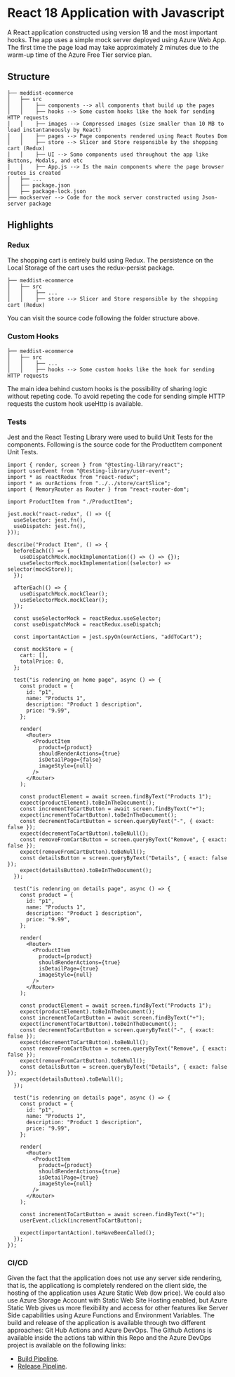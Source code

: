 <!-- @format -->

# React 18 Application with Javascript

A React application constructed using version 18 and the most important hooks. The app uses a simple mock server deployed using Azure Web App. The first time the page load may take
approximately 2 minutes due to the warm-up time of the Azure Free Tier service plan.

## Structure

```
├── meddist-ecommerce
│   ├── src
│   │    ├── components --> all components that build up the pages
│   │    ├── hooks --> Some custom hooks like the hook for sending HTTP requests
│   │    ├── images --> Compressed images (size smaller than 10 MB to load instantaneously by React)
│   │    ├── pages --> Page components rendered using React Routes Dom
│   │    ├── store --> Slicer and Store responsible by the shopping cart (Redux)
│   │    ├── UI --> Somo components used throughout the app like Buttons, Modals, and etc
│   │    ├── App.js --> Is the main components where the page browser routes is created
│   ├── ...
│   ├── package.json
│   ├── package-lock.json
├── mockserver --> Code for the mock server constructed using Json-server package
```

## Highlights

### Redux

The shopping cart is entirely build using Redux. The persistence on the Local Storage of the cart uses the redux-persist package.

```
├── meddist-ecommerce
│   ├── src
│   │    ├── ...
│   │    ├── store --> Slicer and Store responsible by the shopping cart (Redux)
```

You can visit the source code following the folder structure above.

### Custom Hooks

```
├── meddist-ecommerce
│   ├── src
│   │    ├── ...
│   │    ├── hooks --> Some custom hooks like the hook for sending HTTP requests
```

The main idea behind custom hooks is the possibility of sharing logic without repeting code. To avoid repeting the code for sending simple HTTP requests the custom hook useHttp is available.

### Tests

Jest and the React Testing Library were used to build Unit Tests for the components. Following is the source code for the ProductItem component Unit Tests.

```
import { render, screen } from "@testing-library/react";
import userEvent from "@testing-library/user-event";
import * as reactRedux from "react-redux";
import * as ourActions from "../../store/cartSlice";
import { MemoryRouter as Router } from "react-router-dom";

import ProductItem from "./ProductItem";

jest.mock("react-redux", () => ({
  useSelector: jest.fn(),
  useDispatch: jest.fn(),
}));

describe("Product Item", () => {
  beforeEach(() => {
    useDispatchMock.mockImplementation(() => () => {});
    useSelectorMock.mockImplementation((selector) => selector(mockStore));
  });

  afterEach(() => {
    useDispatchMock.mockClear();
    useSelectorMock.mockClear();
  });

  const useSelectorMock = reactRedux.useSelector;
  const useDispatchMock = reactRedux.useDispatch;

  const importantAction = jest.spyOn(ourActions, "addToCart");

  const mockStore = {
    cart: [],
    totalPrice: 0,
  };

  test("is redenring on home page", async () => {
    const product = {
      id: "p1",
      name: "Products 1",
      description: "Product 1 description",
      price: "9.99",
    };

    render(
      <Router>
        <ProductItem
          product={product}
          shouldRenderActions={true}
          isDetailPage={false}
          imageStyle={null}
        />
      </Router>
    );

    const productElement = await screen.findByText("Products 1");
    expect(productElement).toBeInTheDocument();
    const incrementToCartButton = await screen.findByText("+");
    expect(incrementToCartButton).toBeInTheDocument();
    const decrementToCartButton = screen.queryByText("-", { exact: false });
    expect(decrementToCartButton).toBeNull();
    const removeFromCartButton = screen.queryByText("Remove", { exact: false });
    expect(removeFromCartButton).toBeNull();
    const detailsButton = screen.queryByText("Details", { exact: false });
    expect(detailsButton).toBeInTheDocument();
  });

  test("is redenring on details page", async () => {
    const product = {
      id: "p1",
      name: "Products 1",
      description: "Product 1 description",
      price: "9.99",
    };

    render(
      <Router>
        <ProductItem
          product={product}
          shouldRenderActions={true}
          isDetailPage={true}
          imageStyle={null}
        />
      </Router>
    );

    const productElement = await screen.findByText("Products 1");
    expect(productElement).toBeInTheDocument();
    const incrementToCartButton = await screen.findByText("+");
    expect(incrementToCartButton).toBeInTheDocument();
    const decrementToCartButton = screen.queryByText("-", { exact: false });
    expect(decrementToCartButton).toBeNull();
    const removeFromCartButton = screen.queryByText("Remove", { exact: false });
    expect(removeFromCartButton).toBeNull();
    const detailsButton = screen.queryByText("Details", { exact: false });
    expect(detailsButton).toBeNull();
  });

  test("is redenring on details page", async () => {
    const product = {
      id: "p1",
      name: "Products 1",
      description: "Product 1 description",
      price: "9.99",
    };

    render(
      <Router>
        <ProductItem
          product={product}
          shouldRenderActions={true}
          isDetailPage={true}
          imageStyle={null}
        />
      </Router>
    );

    const incrementToCartButton = await screen.findByText("+");
    userEvent.click(incrementToCartButton);

    expect(importantAction).toHaveBeenCalled();
  });
});
```

### CI/CD

Given the fact that the application does not use any server side rendering, that is, the applicationg is completely rendered on the client side, the hosting of the application uses Azure Static Web (low price). We could also use Azure Storage Account with Static Web Site Hosting enabled, but Azure Static Web gives us more flexibility and access for other features like Server Side capabilities using Azure Functions and Environment Variables.
The build and release of the application is available through two different approaches: Git Hub Actions and Azure DevOps. The Github Actions is available inside the actions tab within this Repo and the Azure DevOps project is available on the following links:

- [Build Pipeline](https://dev.azure.com/richardsobreiro/Personal%20Profile/_build?definitionId=23).
- [Release Pipeline](https://dev.azure.com/richardsobreiro/Personal%20Profile/_release?_a=releases&view=mine&definitionId=1).

